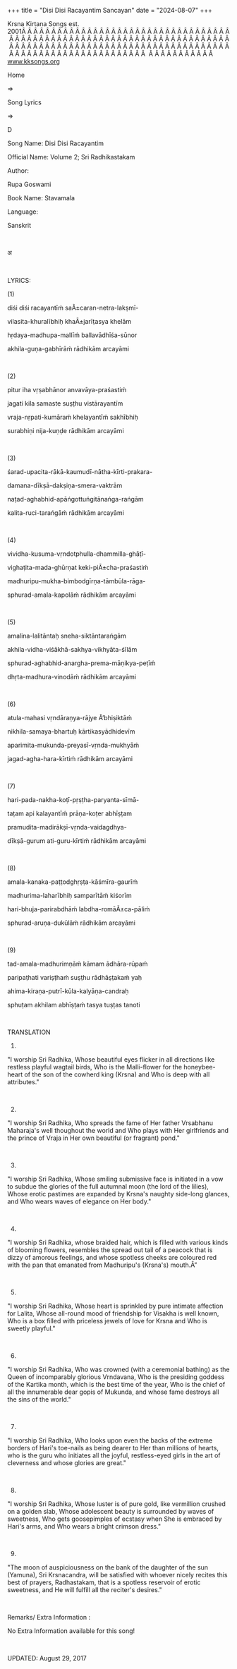 +++ 
title = "Disi Disi Racayantim Sancayan"
date = "2024-08-07"
+++

Krsna Kirtana Songs est. 2001Â Â Â Â Â Â Â Â Â Â Â Â Â Â Â Â Â Â Â Â Â Â Â Â Â Â Â Â Â Â Â Â Â Â Â Â Â Â Â Â Â Â Â Â Â Â Â Â Â Â Â Â Â Â Â Â Â Â Â Â Â Â Â Â Â Â Â Â Â Â Â Â Â Â Â Â Â Â Â Â Â Â Â Â Â Â Â Â Â Â Â Â Â Â Â Â Â Â Â Â Â Â Â Â Â Â Â Â Â Â Â Â Â Â Â Â Â Â Â Â Â Â Â Â Â Â Â Â Â Â Â Â  Â Â Â Â Â Â Â Â Â Â Â  
www.kksongs.org








Home
 
⇒
 
Song Lyrics
 
⇒
 
D


Song
Name: Disi Disi Racayantim


Official
Name: Volume 2; Sri Radhikastakam


Author:

Rupa Goswami


Book
Name: 
Stavamala


Language:

Sanskrit


 








अ








 


LYRICS:


(1)


diśi
diśi racayantīḿ saÃ±caran-netra-lakṣmī-


vilasita-khuralībhiḥ
khaÃ±jarīṭasya khelām


hṛdaya-madhupa-mallīḿ
ballavādhīśa-sūnor


akhila-guṇa-gabhīrāḿ
rādhikām arcayāmi


 


(2)


pitur
iha vṛṣabhānor anvavāya-praśastiḿ


jagati
kila samaste suṣṭhu vistārayantīm


vraja-nṛpati-kumāraḿ
khelayantīḿ sakhībhiḥ


surabhiṇi
nija-kuṇḍe rādhikām arcayāmi


 


(3)


śarad-upacita-rākā-kaumudī-nātha-kīrti-prakara-


damana-dīkṣā-dakṣiṇa-smera-vaktrām


naṭad-aghabhid-apāńgottuńgitānańga-rańgām


kalita-ruci-tarańgāḿ
rādhikām arcayāmi


 


(4)


vividha-kusuma-vṛndotphulla-dhammilla-ghāṭī-


vighaṭita-mada-ghūrṇat
keki-piÃ±cha-praśastiḿ


madhuripu-mukha-bimbodgīrṇa-tāmbūla-rāga-


sphurad-amala-kapolāḿ
rādhikām arcayāmi


 


(5)


amalina-lalitāntaḥ
sneha-siktāntarańgām


akhila-vidha-viśākhā-sakhya-vikhyāta-śīlām


sphurad-aghabhid-anargha-prema-māṇikya-peṭīḿ


dhṛta-madhura-vinodāḿ
rādhikām arcayāmi


 


(6)


atula-mahasi
vṛndāraṇya-rājye Â’bhiṣiktāḿ


nikhila-samaya-bhartuḥ
kārtikasyādhidevīm


aparimita-mukunda-preyasī-vṛnda-mukhyāḿ


jagad-agha-hara-kīrtiḿ
rādhikām arcayāmi


 


(7)


hari-pada-nakha-koṭī-pṛṣṭha-paryanta-sīmā-


taṭam
api kalayantīḿ prāṇa-koṭer
abhīṣṭam


pramudita-madirākṣī-vṛnda-vaidagdhya-


dīkṣā-gurum
ati-guru-kīrtiḿ rādhikām arcayāmi


 


(8)


amala-kanaka-paṭṭodghṛṣṭa-kāśmīra-gaurīḿ


madhurima-laharībhiḥ
samparītāḿ kiśorīm


hari-bhuja-parirabdhāḿ
labdha-romāÃ±ca-pāliḿ


sphurad-aruṇa-dukūlāḿ
rādhikām arcayāmi


 


(9)


tad-amala-madhurimṇāḿ
kāmam ādhāra-rūpaḿ


paripaṭhati
variṣṭhaḿ suṣṭhu
rādhāṣṭakaḿ yaḥ


ahima-kiraṇa-putrī-kūla-kalyāṇa-candraḥ


sphuṭam
akhilam abhīṣṭaḿ tasya tuṣṭas tanoti


 


TRANSLATION


1)
"I worship Sri Radhika, Whose beautiful eyes flicker in all directions
like restless playful wagtail birds, Who is the Malli-flower for the
honeybee-heart of the son of the cowherd king (Krsna) and Who is deep with all
attributes."


 


2)
"I worship Sri Radhika, Who spreads the fame of Her father Vrsabhanu
Maharaja's well thoughout the world and Who plays with Her girlfriends and the
prince of Vraja in Her own beautiful (or fragrant) pond."


 


3)
"I worship Sri Radhika, Whose smiling submissive face is initiated in a
vow to subdue the glories of the full autumnal moon (the lord of the lilies),
Whose erotic pastimes are expanded by Krsna's naughty side-long glances, and
Who wears waves of elegance on Her body."


 


4)
"I worship Sri Radhika, whose braided hair, which is filled with various
kinds of blooming flowers, resembles the spread out tail of a peacock that is
dizzy of amorous feelings, and whose spotless cheeks are coloured red with the
pan that emanated from Madhuripu's (Krsna's) mouth.Â”


 


5)
"I worship Sri Radhika, Whose heart is sprinkled by pure intimate
affection for Lalita, Whose all-round mood of friendship for Visakha is well
known, Who is a box filled with priceless jewels of love for Krsna and Who is
sweetly playful."


 


6)
"I worship Sri Radhika, Who was crowned (with a ceremonial bathing) as the
Queen of incomparably glorious Vrndavana, Who is the presiding goddess of the
Kartika month, which is the best time of the year, Who is the chief of all the
innumerable dear gopis of Mukunda, and whose fame destroys all the sins of the
world."


 


7)
"I worship Sri Radhika, Who looks upon even the backs of the extreme
borders of Hari's toe-nails as being dearer to Her than millions of hearts, who
is the guru who initiates all the joyful, restless-eyed girls in the art of
cleverness and whose glories are great."


 


8)
"I worship Sri Radhika, Whose luster is of pure gold, like vermillion
crushed on a golden slab, Whose adolescent beauty is surrounded by waves of
sweetness, Who gets goosepimples of ecstasy when She is embraced by Hari's
arms, and Who wears a bright crimson dress."


 


9)
"The moon of auspiciousness on the bank of the daughter of the sun
(Yamuna), Sri Krsnacandra, will be satisfied with whoever nicely recites this
best of prayers, Radhastakam, that is a spotless reservoir of erotic sweetness,
and He will fulfill all the reciter's desires."


 


Remarks/ Extra Information
: 


No
Extra Information available for this song!


 


UPDATED:
 August 29, 2017